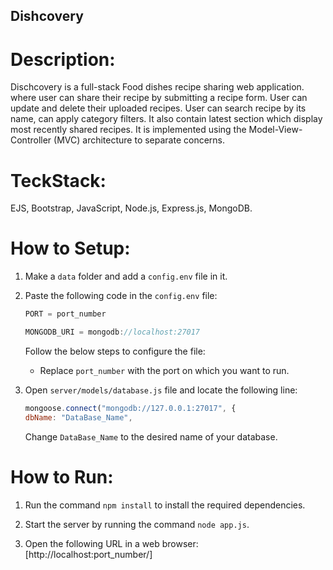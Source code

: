 ## Dishcovery ##

# Description:

Dischcovery is a full-stack Food dishes recipe sharing web application.
where user can share their recipe by submitting a recipe form.
User can update and delete their uploaded recipes. User can search recipe by its name, can apply category filters.
It also contain latest section which display most recently shared recipes.
It is implemented using the Model-View-Controller (MVC) architecture to separate concerns. 


# TeckStack:

EJS, Bootstrap, JavaScript, Node.js, Express.js, MongoDB.


# How to Setup:

1. Make a `data` folder and add a `config.env` file in it.

2. Paste the following code in the `config.env` file:

    ```javascript
    PORT = port_number

    MONGODB_URI = mongodb://localhost:27017
    ```

   Follow the below steps to configure the file:
   
   - Replace `port_number` with the port on which you want to run.

3. Open `server/models/database.js` file and locate the following line:

    ```javascript
    mongoose.connect("mongodb://127.0.0.1:27017", {
    dbName: "DataBase_Name",
    ```

   Change `DataBase_Name` to the desired name of your database.

# How to Run:

1. Run the command `npm install` to install the required dependencies.

2. Start the server by running the command `node app.js`.

3. Open the following URL in a web browser: [http://localhost:port_number/]
